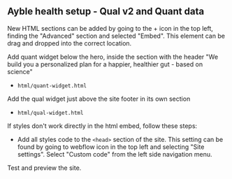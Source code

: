 ## Ayble health setup - Qual v2 and Quant data

New HTML sections can be added by going to the + icon in the top left, finding the "Advanced" section and selected "Embed". This element can be drag and dropped into the correct location.

Add quant widget below the hero, inside the section with the header "We build you a personalized plan for a happier, healthier gut - based on science"
- `html/quant-widget.html`

Add the qual widget just above the site footer in its own section
- `html/qual-widget.html`

If styles don't work directly in the html embed, follow these steps:
- Add all styles code to the `<head>` section of the site. This setting can be found by going to webflow icon in the top left and selecting "Site settings". Select "Custom code" from the left side navigation menu.

Test and preview the site.
